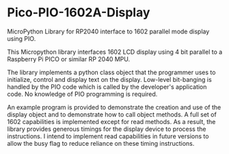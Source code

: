 # Pico-PIO-1602A-Display
MicroPython Library for RP2040 interface to 1602 parallel mode display using PIO.

This Micropython library interfaces 1602 LCD display using 4 bit parallel to a Raspberry Pi PICO or
similar RP 2040 MPU.

The library implements a python class object that the programmer uses to initialize, control and 
display text on the display.  Low-level bit-banging is handled by the PIO code which is called 
by the developer's application code.  No knowledge of PIO programming is required.

An example program is provided to demonstrate the creation and use of the display object and to 
demonstrate how to call object methods.  A full set of 1602 capabilities is implemented except for
read methods.  As a result, the library provides generous timings for the display
device to process the instructions.  I intend to implement read capabilities in future
versions to allow the busy flag to reduce reliance on these timing instructions.

